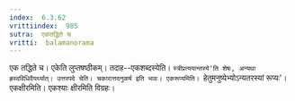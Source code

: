 ```yaml
---
index:  6.3.62
vrittiindex:  985
sutra:  एकतद्धिते च
vritti:  balamanorama 
---
```


एक तद्धिते च। एकेति लुप्तषष्ठीकम्। तदाह--एकशब्दस्येति। `स्त्रीप्रत्ययान्तस्ये'ति शेषः, अन्यथा ह्रस्वविधिवैयर्थ्यात्। उत्तरपदे चेति। चकारात्तदनुकर्ष इति भावः। एकरूप्यमिति। `हेतुमनुष्येभ्योऽन्यतरस्यां रूप्यः'। एकक्षीरमिति। एकश्याः क्षीरमिति विग्रहः। 

